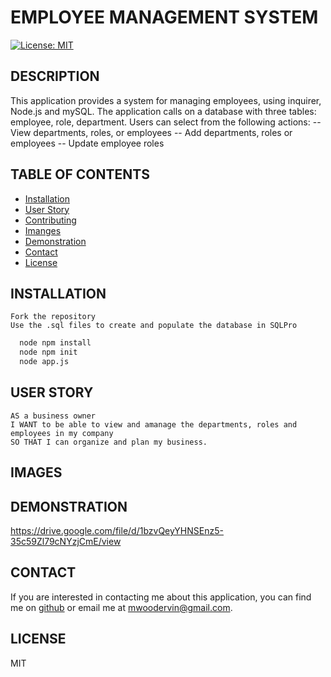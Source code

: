 # EMPLOYEE MANAGEMENT SYSTEM

  [![License: MIT](https://img.shields.io/badge/License-MIT-yellow.svg)](https://opensource.org/licenses/MIT)

  ## DESCRIPTION
  This application provides a system for managing employees, using inquirer, Node.js and mySQL. The application calls on a database with three tables: employee, role, department. Users can select from the following actions:
  -- View departments, roles, or employees
  -- Add departments, roles or employees
  -- Update employee roles

  ## TABLE OF CONTENTS

  - [Installation](#installation)
  - [User Story](#userStory)
  - [Contributing](#contributing)
  - [Imanges](#images)
  - [Demonstration](#Demonstration)
  - [Contact](#contact)
  - [License](#license)

  ## INSTALLATION
    Fork the repository
    Use the .sql files to create and populate the database in SQLPro

```bash
  node npm install
  node npm init
  node app.js
```

  ## USER STORY
  ```
 AS a business owner
 I WANT to be able to view and amanage the departments, roles and employees in my company
 SO THAT I can organize and plan my business.
  ```

  ## IMAGES

  ## DEMONSTRATION
  https://drive.google.com/file/d/1bzvQeyYHNSEnz5-35c59Zl79cNYzjCmE/view

  ## CONTACT
  If you are interested in contacting me about this application, you can find me on [github](https://github.com/mwoodervin) or email me at mwoodervin@gmail.com.

  ## LICENSE
  MIT

